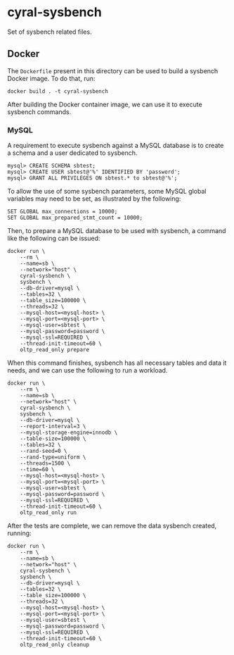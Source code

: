 # cyral-sysbench

Set of sysbench related files.

## Docker

The `Dockerfile` present in this directory can be used to build a sysbench Docker image. To do that, run:

```
docker build . -t cyral-sysbench
```

After building the Docker container image, we can use it to execute sysbench commands.

### MySQL

A requirement to execute sysbench against a MySQL database is to create a schema and a user dedicated to sysbench.

```
mysql> CREATE SCHEMA sbtest;
mysql> CREATE USER sbtest@'%' IDENTIFIED BY 'password';
mysql> GRANT ALL PRIVILEGES ON sbtest.* to sbtest@'%';
```

To allow the use of some sysbench parameters, some MySQL global variables may need to be set, as illustrated by the following:

```
SET GLOBAL max_connections = 10000;
SET GLOBAL max_prepared_stmt_count = 10000;
```

Then, to prepare a MySQL database to be used with sysbench, a command like the following can be issued:

```
docker run \
	--rm \
	--name=sb \
	--network="host" \
	cyral-sysbench \
	sysbench \
	--db-driver=mysql \
	--tables=32 \
	--table_size=100000 \
	--threads=32 \
	--mysql-host=<mysql-host> \
	--mysql-port=<mysql-port> \
	--mysql-user=sbtest \
	--mysql-password=password \
	--mysql-ssl=REQUIRED \
	--thread-init-timeout=60 \
	oltp_read_only prepare
```

When this command finishes, sysbench has all necessary tables and data it needs, and we can use the following to run a workload.

```
docker run \
	--rm \
	--name=sb \
	--network="host" \
	cyral-sysbench \
	sysbench \
	--db-driver=mysql \
	--report-interval=3 \
	--mysql-storage-engine=innodb \
	--table-size=100000 \
	--tables=32 \
	--rand-seed=0 \
	--rand-type=uniform \
	--threads=1500 \
	--time=60 \
	--mysql-host=<mysql-host> \
	--mysql-port=<mysql-port> \
	--mysql-user=sbtest \
	--mysql-password=password \
	--mysql-ssl=REQUIRED \
	--thread-init-timeout=60 \
	oltp_read_only run
```

After the tests are complete, we can remove the data sysbench created, running:

```
docker run \
	--rm \
	--name=sb \
	--network="host" \
	cyral-sysbench \
	sysbench \
	--db-driver=mysql \
	--tables=32 \
	--table_size=100000 \
	--threads=32 \
	--mysql-host=<mysql-host> \
	--mysql-port=<mysql-port> \
	--mysql-user=sbtest \
	--mysql-password=password \
	--mysql-ssl=REQUIRED \
	--thread-init-timeout=60 \
	oltp_read_only cleanup
```